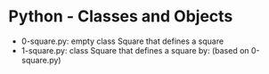 # Python - Classes and Objects
* 0-square.py: empty class Square that defines a square
* 1-square.py: class Square that defines a square by: (based on 0-square.py)
